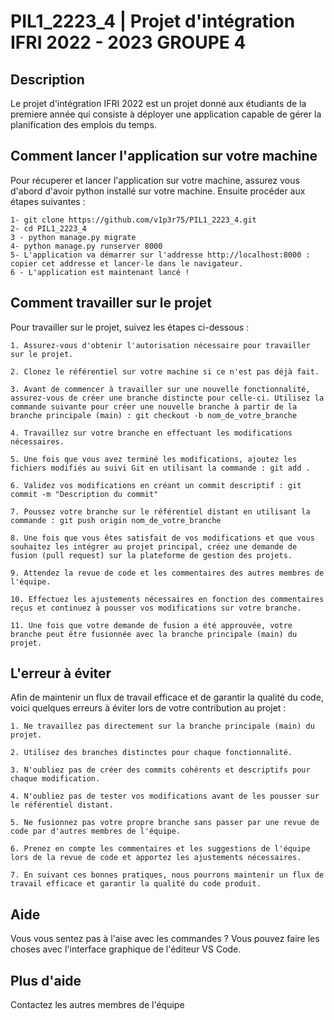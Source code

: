 # PIL1_2223_4 | Projet d'intégration IFRI 2022 - 2023 GROUPE 4

## Description

Le projet d'intégration IFRI 2022 est un projet donné aux étudiants de la premiere année qui consiste à déployer une application capable de gérer la planification des emplois du temps.

## Comment lancer l'application sur votre machine

Pour récuperer et lancer l'application sur votre machine, assurez vous d'abord d'avoir python installé sur votre machine. Ensuite procéder aux étapes suivantes :

    1- git clone https://github.com/v1p3r75/PIL1_2223_4.git
    2- cd PIL1_2223_4
    3 - python manage.py migrate
    4- python manage.py runserver 8000
    5- L'application va démarrer sur l'addresse http://localhost:8000 : copier cet addresse et lancer-le dans le navigateur.
    6 - L'application est maintenant lancé !


## Comment travailler sur le projet

Pour travailler sur le projet, suivez les étapes ci-dessous :

    1. Assurez-vous d'obtenir l'autorisation nécessaire pour travailler sur le projet.
    
    2. Clonez le référentiel sur votre machine si ce n'est pas déjà fait.
    
    3. Avant de commencer à travailler sur une nouvelle fonctionnalité, assurez-vous de créer une branche distincte pour celle-ci. Utilisez la commande suivante pour créer une nouvelle branche à partir de la branche principale (main) : git checkout -b nom_de_votre_branche
    
    4. Travaillez sur votre branche en effectuant les modifications nécessaires.
    
    5. Une fois que vous avez terminé les modifications, ajoutez les fichiers modifiés au suivi Git en utilisant la commande : git add .

    6. Validez vos modifications en créant un commit descriptif : git commit -m "Description du commit"

    7. Poussez votre branche sur le référentiel distant en utilisant la commande : git push origin nom_de_votre_branche

    8. Une fois que vous êtes satisfait de vos modifications et que vous souhaitez les intégrer au projet principal, créez une demande de fusion (pull request) sur la plateforme de gestion des projets.

    9. Attendez la revue de code et les commentaires des autres membres de l'équipe.

    10. Effectuez les ajustements nécessaires en fonction des commentaires reçus et continuez à pousser vos modifications sur votre branche.

    11. Une fois que votre demande de fusion a été approuvée, votre branche peut être fusionnée avec la branche principale (main) du projet.

## L'erreur à éviter

Afin de maintenir un flux de travail efficace et de garantir la qualité du code, voici quelques erreurs à éviter lors de votre contribution au projet :

    1. Ne travaillez pas directement sur la branche principale (main) du projet.
    
    2. Utilisez des branches distinctes pour chaque fonctionnalité.
    
    3. N'oubliez pas de créer des commits cohérents et descriptifs pour chaque modification.
    
    4. N'oubliez pas de tester vos modifications avant de les pousser sur le référentiel distant.
    
    5. Ne fusionnez pas votre propre branche sans passer par une revue de code par d'autres membres de l'équipe.
    
    6. Prenez en compte les commentaires et les suggestions de l'équipe lors de la revue de code et apportez les ajustements nécessaires.
    
    7. En suivant ces bonnes pratiques, nous pourrons maintenir un flux de travail efficace et garantir la qualité du code produit.


## Aide

Vous vous sentez pas à l'aise avec les commandes ? Vous pouvez faire les choses avec l'interface graphique de l'éditeur VS Code.

## Plus d'aide 

Contactez les autres membres de l'équipe